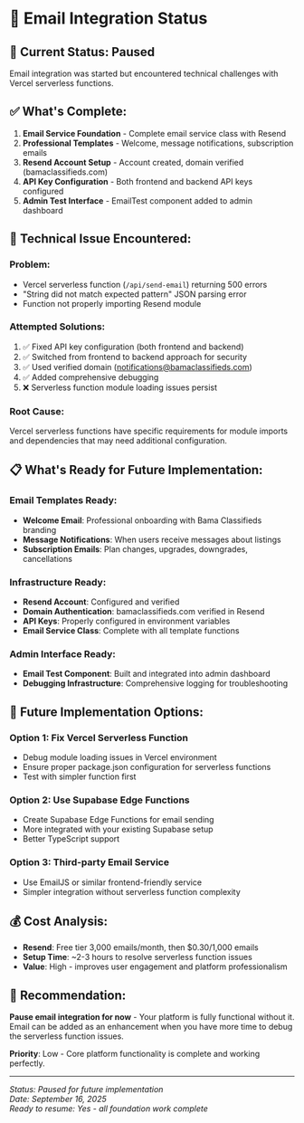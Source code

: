 # 📧 Email Integration Status

## 🎯 **Current Status: Paused**

Email integration was started but encountered technical challenges with Vercel serverless functions.

## ✅ **What's Complete:**

1. **Email Service Foundation** - Complete email service class with Resend
2. **Professional Templates** - Welcome, message notifications, subscription emails
3. **Resend Account Setup** - Account created, domain verified (bamaclassifieds.com)
4. **API Key Configuration** - Both frontend and backend API keys configured
5. **Admin Test Interface** - EmailTest component added to admin dashboard

## 🔧 **Technical Issue Encountered:**

### **Problem:**
- Vercel serverless function (`/api/send-email`) returning 500 errors
- "String did not match expected pattern" JSON parsing error
- Function not properly importing Resend module

### **Attempted Solutions:**
1. ✅ Fixed API key configuration (both frontend and backend)
2. ✅ Switched from frontend to backend approach for security
3. ✅ Used verified domain (notifications@bamaclassifieds.com)
4. ✅ Added comprehensive debugging
5. ❌ Serverless function module loading issues persist

### **Root Cause:**
Vercel serverless functions have specific requirements for module imports and dependencies that may need additional configuration.

## 📋 **What's Ready for Future Implementation:**

### **Email Templates Ready:**
- **Welcome Email**: Professional onboarding with Bama Classifieds branding
- **Message Notifications**: When users receive messages about listings
- **Subscription Emails**: Plan changes, upgrades, downgrades, cancellations

### **Infrastructure Ready:**
- **Resend Account**: Configured and verified
- **Domain Authentication**: bamaclassifieds.com verified in Resend
- **API Keys**: Properly configured in environment variables
- **Email Service Class**: Complete with all template functions

### **Admin Interface Ready:**
- **Email Test Component**: Built and integrated into admin dashboard
- **Debugging Infrastructure**: Comprehensive logging for troubleshooting

## 🚀 **Future Implementation Options:**

### **Option 1: Fix Vercel Serverless Function**
- Debug module loading issues in Vercel environment
- Ensure proper package.json configuration for serverless functions
- Test with simpler function first

### **Option 2: Use Supabase Edge Functions**
- Create Supabase Edge Functions for email sending
- More integrated with your existing Supabase setup
- Better TypeScript support

### **Option 3: Third-party Email Service**
- Use EmailJS or similar frontend-friendly service
- Simpler integration without serverless function complexity

## 💰 **Cost Analysis:**
- **Resend**: Free tier 3,000 emails/month, then $0.30/1,000 emails
- **Setup Time**: ~2-3 hours to resolve serverless function issues
- **Value**: High - improves user engagement and platform professionalism

## 🎯 **Recommendation:**

**Pause email integration for now** - Your platform is fully functional without it. Email can be added as an enhancement when you have more time to debug the serverless function issues.

**Priority**: Low - Core platform functionality is complete and working perfectly.

---

*Status: Paused for future implementation*  
*Date: September 16, 2025*  
*Ready to resume: Yes - all foundation work complete*
